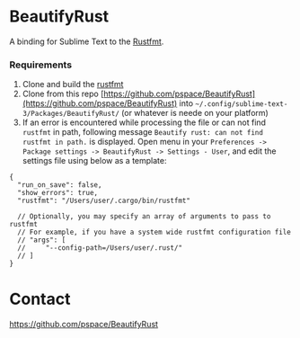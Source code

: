 # BeautifyRust

A binding for Sublime Text to the [Rustfmt](https://github.com/rust-lang-nursery/rustfmt).


### Requirements

1. Clone and build the [rustfmt](https://github.com/rust-lang-nursery/rustfmt)
2. Clone from this repo [https://github.com/pspace/BeautifyRust](https://github.com/pspace/BeautifyRust) into `~/.config/sublime-text-3/Packages/BeautifyRust/` (or whatever is neede on your platform)
3. If an error is encountered while processing the file or can not find `rustfmt` in path, following message `Beautify rust: can not find rustfmt in path.` is displayed. Open menu in your `Preferences -> Package settings -> BeautifyRust -> Settings - User`, and edit the settings file using below as a template:

```
{
  "run_on_save": false,
  "show_errors": true,
  "rustfmt": "/Users/user/.cargo/bin/rustfmt"

  // Optionally, you may specify an array of arguments to pass to rustfmt
  // For example, if you have a system wide rustfmt configuration file
  // "args": [
  //     "--config-path=/Users/user/.rust/"
  // ]
}
```

Contact
=======

https://github.com/pspace/BeautifyRust
